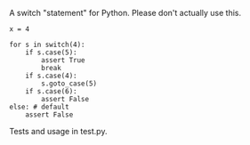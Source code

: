 A switch "statement" for Python. Please don't actually use this.

    x = 4

    for s in switch(4):
        if s.case(5):
            assert True
            break
        if s.case(4):
            s.goto_case(5)
        if s.case(6):
            assert False
    else: # default
        assert False

Tests and usage in test.py.
